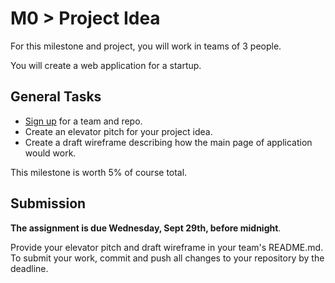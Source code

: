 # M0 > Project Idea

For this milestone and project, you will work in teams of 3 people.

You will create a web application for a startup.

## General Tasks

* [Sign up](https://docs.google.com/spreadsheets/d/1pVBAiZWG9DyNRUvRL634A3sWh4YqUjSYvSsELyl2Y2E/edit?usp=sharing) for a team and repo.
* Create an elevator pitch for your project idea.
* Create a draft wireframe describing how the main page of application would work.

This milestone is worth 5% of course total.

## Submission

**The assignment is due Wednesday, Sept 29th, before midnight**.

Provide your elevator pitch and draft wireframe in your team's README.md. 
To submit your work, commit and push all changes to your repository by the deadline.
